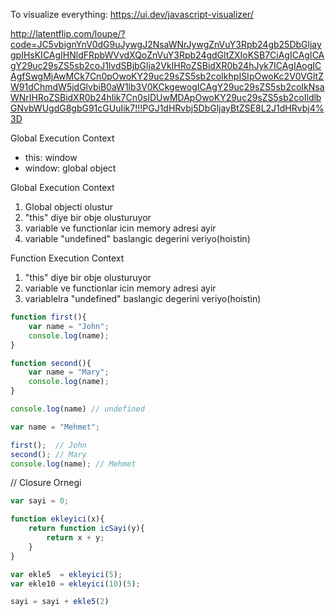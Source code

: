 To visualize everything: https://ui.dev/javascript-visualizer/

http://latentflip.com/loupe/?code=JC5vbignYnV0dG9uJywgJ2NsaWNrJywgZnVuY3Rpb24gb25DbGljaygpIHsKICAgIHNldFRpbWVvdXQoZnVuY3Rpb24gdGltZXIoKSB7CiAgICAgICAgY29uc29sZS5sb2coJ1lvdSBjbGlja2VkIHRoZSBidXR0b24hJyk7ICAgIAogICAgfSwgMjAwMCk7Cn0pOwoKY29uc29sZS5sb2coIkhpISIpOwoKc2V0VGltZW91dChmdW5jdGlvbiB0aW1lb3V0KCkgewogICAgY29uc29sZS5sb2coIkNsaWNrIHRoZSBidXR0b24hIik7Cn0sIDUwMDApOwoKY29uc29sZS5sb2coIldlbGNvbWUgdG8gbG91cGUuIik7!!!PGJ1dHRvbj5DbGljayBtZSE8L2J1dHRvbj4%3D

Global Execution Context
  - this: window
  - window: global object
  
Global Execution Context
   1. Global objecti olustur
   2. "this" diye bir obje olusturuyor
   3. variable ve functionlar icin memory adresi ayir
   4. variable "undefined" baslangic degerini veriyo(hoistin)
   
Function Execution Context
  1. "this" diye bir obje olusturuyor
  2. variable ve functionlar icin memory adresi ayir
  3. variablelra "undefined" baslangic degerini veriyo(hoistin)

```javascript
function first(){
	var name = "John";
  	console.log(name);
}

function second(){
	var name = "Mary";
  	console.log(name);
}

console.log(name) // undefined

var name = "Mehmet";

first();  // John
second(); // Mary
console.log(name); // Mehmet
```


// Closure Ornegi
```javascript
var sayi = 0;

function ekleyici(x){
	return function icSayi(y){
    	return x + y;
    }
}

var ekle5  = ekleyici(5);
var ekle10 = ekleyici(10)(5);

sayi = sayi + ekle5(2)

```
